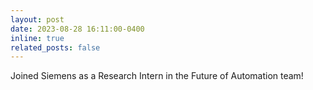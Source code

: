 ```yaml
---
layout: post
date: 2023-08-28 16:11:00-0400
inline: true
related_posts: false
---
```


Joined Siemens as a Research Intern in the Future of Automation team!


